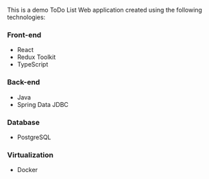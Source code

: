 This is a demo ToDo List Web application created using the following technologies:

### Front-end
* React
* Redux Toolkit
* TypeScript

### Back-end
* Java
* Spring Data JDBC

### Database
* PostgreSQL

### Virtualization
* Docker